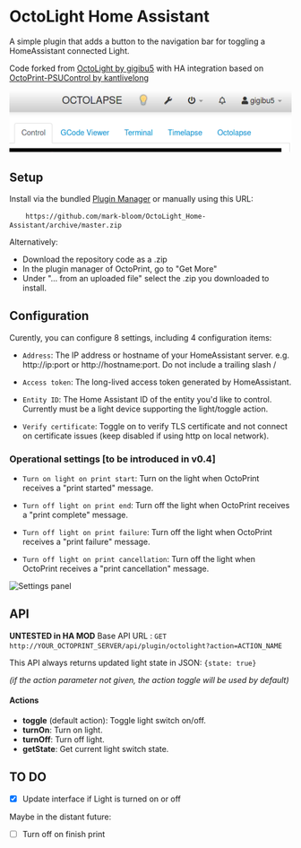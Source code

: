 # OctoLight Home Assistant
A simple plugin that adds a button to the navigation bar for toggling a HomeAssistant connected Light.

Code forked from [OctoLight by gigibu5](https://github.com/gigibu5/OctoLight) with HA integration based on [OctoPrint-PSUControl by kantlivelong](https://github.com/kantlivelong/OctoPrint-PSUControl)

![WebUI interface](img/screenshot.png)

## Setup
Install via the bundled [Plugin Manager](https://docs.octoprint.org/en/master/bundledplugins/pluginmanager.html) or manually using this URL:

        https://github.com/mark-bloom/OctoLight_Home-Assistant/archive/master.zip
Alternatively:
- Download the repository code as a .zip
- In the plugin manager of OctoPrint, go to "Get More"
- Under "... from an uploaded file" select the .zip you downloaded to install.

## Configuration
Curently, you can configure 8 settings, including 4 configuration items:
- `Address`: The IP address or hostname of your HomeAssistant server. e.g. http://ip:port or http://hostname:port. Do not include a trailing slash /

- `Access token`: The long-lived access token generated by HomeAssistant.

- `Entity ID`: The Home Assistant ID of the entity you'd like to control. Currently must be a light device supporting the light/toggle action.

- `Verify certificate`: Toggle on to verify TLS certificate and not connect on certificate issues (keep disabled if using http on local network).

### Operational settings [to be introduced in v0.4]
- `Turn on light on print start`: Turn on the light when OctoPrint receives a "print started" message.

- `Turn off light on print end`: Turn off the light when OctoPrint receives a "print complete" message.

- `Turn off light on print failure`: Turn off the light when OctoPrint receives a "print failure" message.

- `Turn off light on print cancellation`: Turn off the light when OctoPrint receives a "print cancellation" message.

![Settings panel](img/settings1.png)

## API
**UNTESTED in HA MOD**
Base API URL : `GET http://YOUR_OCTOPRINT_SERVER/api/plugin/octolight?action=ACTION_NAME`

This API always returns updated light state in JSON: `{state: true}`

_(if the action parameter not given, the action toggle will be used by default)_
#### Actions
- **toggle** (default action): Toggle light switch on/off.
- **turnOn**: Turn on light.
- **turnOff**: Turn off light.
- **getState**: Get current light switch state.

## TO DO
- [x] Update interface if Light is turned on or off

Maybe in the distant future:
- [ ] Turn off on finish print
